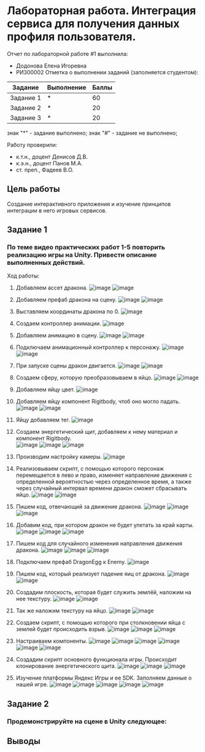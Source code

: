 # Лабораторная работа. Интеграция сервиса для получения данных профиля пользователя.
Отчет по лабораторной работе #1 выполнила:
- Додонова Елена Игоревна
- РИ300002
Отметка о выполнении заданий (заполняется студентом):

| Задание | Выполнение | Баллы |
| ------ | ------ | ------ |
| Задание 1 | * | 60 |
| Задание 2 | * | 20 |
| Задание 3 | * | 20 |

знак "*" - задание выполнено; знак "#" - задание не выполнено;

Работу проверили:
- к.т.н., доцент Денисов Д.В.
- к.э.н., доцент Панов М.А.
- ст. преп., Фадеев В.О.

## Цель работы
Cоздание интерактивного приложения и изучение принципов
интеграции в него игровых сервисов.

## Задание 1
### По теме видео практических работ 1-5 повторить реализацию игры на Unity. Привести описание выполненных действий.
Ход работы:
1) Добавляем ассет дракона.
![image](https://user-images.githubusercontent.com/90499063/193595049-8ab9099f-f8b4-4700-9e88-fe15b8b8963e.png)
![image](https://user-images.githubusercontent.com/90499063/193595127-004d1158-fcb8-47eb-966e-d397554a338e.png)

2) Добавляем префаб дракона на сцену.
![image](https://user-images.githubusercontent.com/90499063/193595290-577b340d-e22b-467f-b839-69d54d3d9a52.png)
![image](https://user-images.githubusercontent.com/90499063/193595336-e014e476-15bf-4b23-b909-144b2e7a67a3.png)

3)	Выставляем координаты дракона по 0.
![image](https://user-images.githubusercontent.com/90499063/193595499-e47efcb0-a8cb-48c3-b8ec-2bbbd73eb1b7.png)

4) Создаем контроллер анимации.
![image](https://user-images.githubusercontent.com/90499063/193595642-03bf1a6e-1190-4228-8e55-36890bcdab91.png)

5)	 Добавляем анимацию в сцену.
![image](https://user-images.githubusercontent.com/90499063/193595736-4712d666-5369-4539-b15f-35c720f30619.png)
![image](https://user-images.githubusercontent.com/90499063/193595764-b6528dcd-4cd7-4f0a-a47d-8ba7ca2b1b19.png)

6)	Подключаем анимационный контроллер к персонажу.
![image](https://user-images.githubusercontent.com/90499063/193595865-0646d060-84ff-42ad-a764-e12840a0ea17.png)
![image](https://user-images.githubusercontent.com/90499063/193595899-7dab6709-34f7-4db1-9882-286426a7b5e5.png)

7) При запуске сцены дракон двигается.
![image](https://user-images.githubusercontent.com/90499063/193595971-9a0f8020-4c78-4408-b52a-309474d745e5.png)
![image](https://user-images.githubusercontent.com/90499063/193595996-487d304a-1b1f-45a6-b935-a594e8f5247e.png)

8)	Создаем сферу, которую преобразовываем в яйцо.
![image](https://user-images.githubusercontent.com/90499063/193596087-9c892413-4729-4cc4-95ed-b60f524c446e.png)
![image](https://user-images.githubusercontent.com/90499063/193596116-b1952ab9-eaaa-4bc9-9f7b-676ff41c15f7.png)

9)	Добавляем яйцу цвет.
![image](https://user-images.githubusercontent.com/90499063/193596200-4cfd77dd-502c-478d-926f-00dd22bb9590.png)

10)	Добавляем яйцу компонент Rigitbody, чтоб оно могло падать.
![image](https://user-images.githubusercontent.com/90499063/193596252-f1632f4d-87b8-4ac4-8e76-e714188c129c.png)
![image](https://user-images.githubusercontent.com/90499063/193596269-0febb622-eb34-459c-903a-adafb31671a0.png)

11)	Яйцу добавляем тег.
![image](https://user-images.githubusercontent.com/90499063/193596329-dc7f5c2d-a187-433c-857e-d57e7a8eb61e.png)

12)	Создаем энергетический щит, добавляем к нему материал и компонент Rigitbody.   
![image](https://user-images.githubusercontent.com/90499063/193596409-953528a5-80cd-42c9-8bac-b3e7c8f319cd.png)
![image](https://user-images.githubusercontent.com/90499063/193596439-170e4283-1097-4090-b907-3ef9440c2d10.png)
![image](https://user-images.githubusercontent.com/90499063/193596458-d8430b82-15fd-48fa-998e-8db111b19ff9.png)

13)	Производим настройку камеры.
![image](https://user-images.githubusercontent.com/90499063/194866783-ec5d5fd9-582e-488b-b69e-4f541dea999e.png)

14)	Реализовываем скрипт, с помощью которого персонаж перемещается в лево и право, изменяет направление движения с определенной вероятностью через определенное время, а также через случайный интервал времени дракон сможет сбрасывать яйцо.
![image](https://user-images.githubusercontent.com/90499063/194866860-2030a00d-cb02-4d0e-88ca-1260bc8ce1c4.png)
![image](https://user-images.githubusercontent.com/90499063/194866884-88db046a-b5a2-4636-9259-dfe4027d3573.png)

15)	Пишем код, отвечающий за движение дракона.
![image](https://user-images.githubusercontent.com/90499063/194866945-b24e39a8-4748-460a-94f6-9f44d73cd5c5.png)
![image](https://user-images.githubusercontent.com/90499063/194866978-f95fd6bb-0560-4b13-a3c5-4e553caf97a3.png)
![image](https://user-images.githubusercontent.com/90499063/194866992-b07d35ac-c390-437c-a7f1-35f6b571c0b0.png)

16)	Добавим код, при котором дракон не будет улетать за край карты.
![image](https://user-images.githubusercontent.com/90499063/194867058-d1e24bc4-3a30-4aa1-bca0-fca265abb827.png)
![image](https://user-images.githubusercontent.com/90499063/194867112-474cca1f-a6b8-4feb-8e6b-c8216d4649f9.png)
![image](https://user-images.githubusercontent.com/90499063/194867139-6ff30b86-1789-401d-b88a-740d3d898efd.png)

17)	  Пишем код для случайного изменения направления движения дракона.
![image](https://user-images.githubusercontent.com/90499063/194870601-b6a9b89f-a8a5-4458-9e33-d6f872caaeba.png)
![image](https://user-images.githubusercontent.com/90499063/194870629-bcab3e06-9a81-4133-8a1a-5ad538f5920d.png)
![image](https://user-images.githubusercontent.com/90499063/194870648-5f359022-78ca-407b-8a93-8505066eaa3c.png)

18)	  Подключаем префаб DragonEgg к Enemy.
![image](https://user-images.githubusercontent.com/90499063/194870702-d1e43efb-db39-4771-8d32-7f0840b4e9b5.png)

19)	  Пишем код, который реализует падение яиц от дракона.
![image](https://user-images.githubusercontent.com/90499063/194870739-895828a4-837a-42c8-9c1b-4910c6017a43.png)
![image](https://user-images.githubusercontent.com/90499063/194870767-3de8904f-dc0e-47d8-ae94-886ab4c6d32e.png)

20)	 Создадим плоскость, которая будет служить землёй, наложим на нее текстуру.
![image](https://user-images.githubusercontent.com/90499063/194870828-58b02975-8451-4d0d-b16b-412431d964b1.png)
![image](https://user-images.githubusercontent.com/90499063/194870846-1e0a25eb-b13e-4f71-9026-4ea2b4100cf0.png)

21)	 Так же наложим текстуру на яйцо.
![image](https://user-images.githubusercontent.com/90499063/194870921-6f146f87-050a-40ff-a835-6dc321dacfed.png)
![image](https://user-images.githubusercontent.com/90499063/194870938-13926316-1b8d-4e0d-ad49-e7ee0770ade7.png)

22)	 Создаем скрипт, с помощью которого при столкновении яйца с землей будет происходить взрыв.
![image](https://user-images.githubusercontent.com/90499063/194871011-1ad772b1-e463-4532-8a47-7940934e20a1.png)
![image](https://user-images.githubusercontent.com/90499063/194871046-1d216206-e9a7-47d9-bb8c-1fbbb722f5bf.png)
![image](https://user-images.githubusercontent.com/90499063/194871072-5741e560-0b4a-40c8-84bf-09240b8921a4.png)

23)	 Настраиваем компоненты.
![image](https://user-images.githubusercontent.com/90499063/194871147-d5d500be-f143-470b-9db7-9e46885075e8.png)
![image](https://user-images.githubusercontent.com/90499063/194871186-bfc52f14-cafa-4ee1-8091-22909dc0427f.png)
![image](https://user-images.githubusercontent.com/90499063/194871204-12646165-70de-42ce-9f1e-59aa5dc71b3d.png)
![image](https://user-images.githubusercontent.com/90499063/194871220-63acf4f6-5a80-4a9c-9bf3-515cf65a1a72.png)
![image](https://user-images.githubusercontent.com/90499063/194871253-ba31096a-3017-447e-ae89-cbc823a2901a.png)
![image](https://user-images.githubusercontent.com/90499063/194871271-6192a68b-ee70-43ac-9f8a-d7dbb39c9b98.png)

24)	 Создадим скрипт основного функционала игры. Происходит клонирование энергетического щита.
![image](https://user-images.githubusercontent.com/90499063/194871338-3dcd5396-dd01-4522-9cc0-7c6f67770101.png)
![image](https://user-images.githubusercontent.com/90499063/194871358-e510476c-3a8c-41c4-bcf1-20e8b7f72491.png)
![image](https://user-images.githubusercontent.com/90499063/194871382-fbdabadd-0a41-4e0d-931d-0b2e5fe114f1.png)

25)	 Изучение платформы Яндекс Игры и ее SDK.
Заполняем данные о нашей игре.
![image](https://user-images.githubusercontent.com/90499063/194871477-096a3d90-6c6b-41b5-a0fe-986d594acd84.png)
![image](https://user-images.githubusercontent.com/90499063/194871497-d9f44e63-8ef4-4970-a182-798101fe1687.png)
![image](https://user-images.githubusercontent.com/90499063/194871513-36394fbc-0770-42d1-8653-9afe29acc922.png)
![image](https://user-images.githubusercontent.com/90499063/194871530-5e0155d5-03be-4eb4-ab39-f3707191e072.png)
![image](https://user-images.githubusercontent.com/90499063/194871760-ca4399b9-42fc-43f6-aef2-0e1da6a16cef.png)




## Задание 2
### Продемонстрируйте на сцене в Unity следующее:






## Выводы



